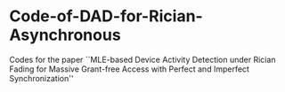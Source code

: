 # Code-of-DAD-for-Rician-Asynchronous
Codes for the paper ``MLE-based Device Activity Detection under Rician Fading for Massive Grant-free Access with Perfect and Imperfect Synchronization''
